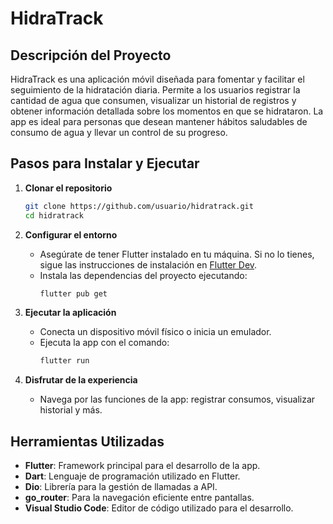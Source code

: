 # HidraTrack

## Descripción del Proyecto
HidraTrack es una aplicación móvil diseñada para fomentar y facilitar el seguimiento de la hidratación diaria. Permite a los usuarios registrar la cantidad de agua que consumen, visualizar un historial de registros y obtener información detallada sobre los momentos en que se hidrataron. La app es ideal para personas que desean mantener hábitos saludables de consumo de agua y llevar un control de su progreso.

## Pasos para Instalar y Ejecutar

1. **Clonar el repositorio**  
   ```bash
   git clone https://github.com/usuario/hidratrack.git
   cd hidratrack
   ```

2. **Configurar el entorno**  
   - Asegúrate de tener Flutter instalado en tu máquina. Si no lo tienes, sigue las instrucciones de instalación en [Flutter Dev](https://flutter.dev/docs/get-started/install).
   - Instala las dependencias del proyecto ejecutando:
     ```bash
     flutter pub get
     ```

3. **Ejecutar la aplicación**  
   - Conecta un dispositivo móvil físico o inicia un emulador.
   - Ejecuta la app con el comando:
     ```bash
     flutter run
     ```

4. **Disfrutar de la experiencia**  
   - Navega por las funciones de la app: registrar consumos, visualizar historial y más.

## Herramientas Utilizadas

- **Flutter**: Framework principal para el desarrollo de la app.
- **Dart**: Lenguaje de programación utilizado en Flutter.
- **Dio**: Librería para la gestión de llamadas a API.
- **go_router**: Para la navegación eficiente entre pantallas.
- **Visual Studio Code**: Editor de código utilizado para el desarrollo.
